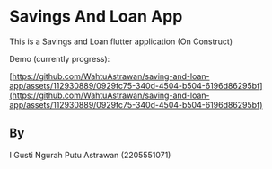 # Savings And Loan App

This is a Savings and Loan flutter application (On Construct)

Demo (currently progress):

[https://github.com/WahtuAstrawan/saving-and-loan-app/assets/112930889/0929fc75-340d-4504-b504-6196d86295bf](https://github.com/WahtuAstrawan/saving-and-loan-app/assets/112930889/0929fc75-340d-4504-b504-6196d86295bf)

## By

I Gusti Ngurah Putu Astrawan (2205551071)
